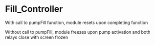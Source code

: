# Fill_Controller

With call to pumpFill function, module resets upon completing function

Without call to pumpFill, module freezes upon pump activation and both relays close with screen frozen
